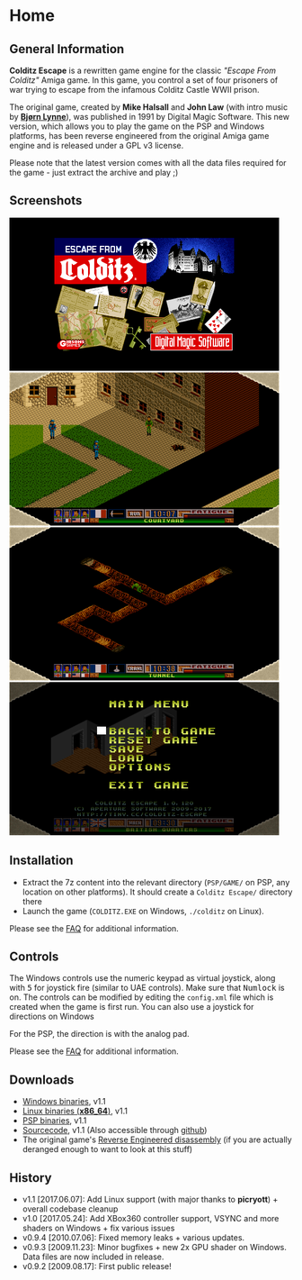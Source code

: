 Home
====

General Information
-------------------

__Colditz Escape__ is a rewritten game engine for the classic _"Escape From Colditz"_ Amiga game.
In this game, you control a set of four prisoners of war trying to escape from the infamous Colditz Castle WWII prison.

The original game, created by __Mike Halsall__ and __John Law__ (with intro music by [__Bjørn Lynne__](http://www.lynnemusic.com/)), was published in 1991 by Digital Magic Software.
This new version, which allows you to play the game on the PSP and Windows platforms, has been reverse engineered from the original Amiga game engine and is released under a GPL v3 license.

Please note that the latest version comes with all the data files required for the game - just extract the archive and play ;)

Screenshots
-----------

![Screenshot 1](pics/screenshot1.png) ![Screenshot 2](pics/screenshot2.png)
![Screenshot 3](pics/screenshot3.png) ![Screenshot 4](pics/screenshot4.png)

Installation
------------

 * Extract the 7z content into the relevant directory (`PSP/GAME/` on PSP, any location on other platforms). It should create a `Colditz Escape/` directory there
 * Launch the game (`COLDITZ.EXE` on Windows, `./colditz` on Linux).

Please see the [FAQ](FAQ.md) for additional information.

Controls
--------

The Windows controls use the numeric keypad as virtual joystick, along with <kbd>5</kbd> for joystick fire (similar to UAE controls). Make sure that <kbd>Numlock</kbd> is on.
The controls can be modified by editing the `config.xml` file which is created when the game is first run. You can also use a joystick for directions on Windows

For the PSP, the direction is with the analog pad.

Please see the [FAQ](FAQ.md) for additional information.

Downloads
---------

* [Windows binaries](https://github.com/aperture-software/colditz-escape/releases/download/v1.1/Colditz_Escape_Windows.7z "Colditz Escape (Windows).7z"), v1.1
* [Linux binaries (__x86_64__)](https://github.com/aperture-software/colditz-escape/releases/download/v1.1/Colditz_Escape_Linux.7z "Colditz Escape (Linux).7z"), v1.1
* [PSP binaries](https://github.com/aperture-software/colditz-escape/releases/download/v1.1/Colditz_Escape_PSP.7z "Colditz Escape (PSP).7z"), v1.1
* [Sourcecode](https://github.com/aperture-software/colditz-escape/archive/v1.1.tar.gz), v1.1 (Also accessible through [github](https://github.com/aperture-software/colditz-escape))
* The original game's [Reverse Engineered disassembly](files/Reverse%20Engineering%20Analysis.7z) (if you are actually deranged enough to want to look at this stuff)

History
-------

* v1.1   [2017.06.07]: Add Linux support (with major thanks to __picryott__) + overall codebase cleanup
* v1.0   [2017.05.24]: Add XBox360 controller support, VSYNC and more shaders on Windows + fix various issues
* v0.9.4 [2010.07.06]: Fixed memory leaks + various updates.
* v0.9.3 [2009.11.23]: Minor bugfixes + new 2x GPU shader on Windows. Data files are now included in release.
* v0.9.2 [2009.08.17]: First public release!
